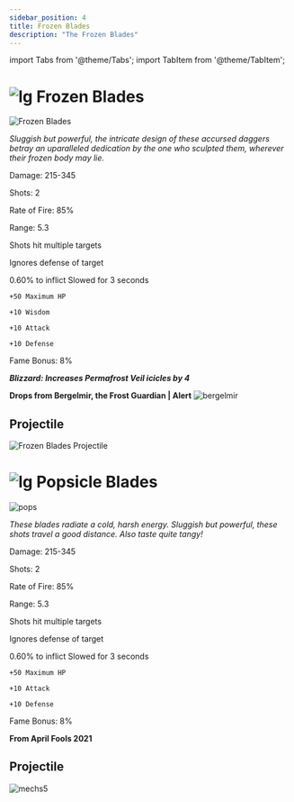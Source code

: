 ```yaml
---
sidebar_position: 4
title: Frozen Blades
description: "The Frozen Blades"
---
```


import Tabs from '@theme/Tabs';
import TabItem from '@theme/TabItem';

<Tabs>
  <TabItem value="Frozen Blades" label="Frozen Blades" default>

# ![lg](https://cdn.discordapp.com/attachments/1026159786313650256/1045193424116133948/Legendary_Bag.png) Frozen Blades

![Frozen Blades](https://vwiki.valorserver.com/api/item/picture/Frozen%20Blades)  

<i>Sluggish but powerful, the intricate design of these accursed daggers betray an uparalleled dedication by the one who sculpted them, wherever their frozen body may lie. </i>

Damage: 215-345

Shots: 2

Rate of Fire: 85%

Range: 5.3

Shots hit multiple targets

Ignores defense of target

0.60% to inflict Slowed for 3 seconds

    +50 Maximum HP
    
    +10 Wisdom
    
    +10 Attack
    
    +10 Defense
    
 Fame Bonus: 8%

 ***Blizzard: Increases Permafrost Veil icicles by 4***
 
**Drops from Bergelmir, the Frost Guardian | Alert** ![bergelmir](https://cdn.discordapp.com/attachments/1107378591026655272/1107470508791955456/fghf.png)

 ## Projectile
 
![Frozen Blades Projectile](https://cdn.discordapp.com/attachments/953134990428868629/969067827363459122/frozen_blades.gif)

  </TabItem>
  <TabItem value="Popsicle Blades" label="Popsicle Blades">

#  ![lg](https://cdn.discordapp.com/attachments/1026159786313650256/1045193424116133948/Legendary_Bag.png)  Popsicle Blades

![pops](https://cdn.discordapp.com/attachments/1107378591026655272/1107472197653647481/triangle.png)
    
<i>These blades radiate a cold, harsh energy. Sluggish but powerful, these shots travel a good distance. Also taste quite tangy!</i>

Damage: 215-345

Shots: 2

Rate of Fire: 85%

Range: 5.3

Shots hit multiple targets

Ignores defense of target

0.60% to inflict Slowed for 3 seconds

    +50 Maximum HP

    +10 Attack

    +10 Defense

 Fame Bonus: 8%

**From April Fools 2021**

 ## Projectile

![mechs5](https://user-images.githubusercontent.com/114798136/201545285-2d5565bf-ad0e-4c2d-a87b-7b02f19e6f24.png)

 </TabItem>
</Tabs>

